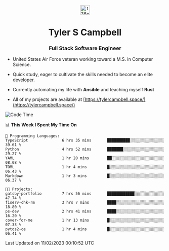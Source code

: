 <p align="center">
<a href="https://www.linkedin.com/in/t36campbell" target="blank"><img align="center" src="https://ik.imagekit.io/t36campbell/Portfolio/linkedin.png.original_m8bbGgPh6.png" alt="t36campbell" height="30" width="30" /></a>
</p>
<h1 align="center">Tyler S Campbell</h1>
<h3 align="center">Full Stack Software Engineer</h3>

* United States Air Force veteran working toward a M.S. in Computer Science.

* Quick study, eager to cultivate the skills needed to become an elite developer.

* Currently automating my life with **Ansible** and teaching myself **Rust**

* All of my projects are available at [https://tylercampbell.space/](https://tylercampbell.space/)

<!--START_SECTION:waka-->
![Code Time](http://img.shields.io/badge/Code%20Time-2%2C158%20hrs%2036%20mins-blue)

📊 **This Week I Spent My Time On** 

```text
💬 Programming Languages: 
TypeScript               6 hrs 35 mins       ██████████░░░░░░░░░░░░░░░   39.61 % 
Python                   4 hrs 52 mins       ███████░░░░░░░░░░░░░░░░░░   29.27 % 
YAML                     1 hr 20 mins        ██░░░░░░░░░░░░░░░░░░░░░░░   08.08 % 
TOML                     1 hr 4 mins         █░░░░░░░░░░░░░░░░░░░░░░░░   06.43 % 
Markdown                 1 hr 3 mins         █░░░░░░░░░░░░░░░░░░░░░░░░   06.37 % 

🐱‍💻 Projects: 
gatsby-portfolio         7 hrs 56 mins       ████████████░░░░░░░░░░░░░   47.74 % 
fiserv-chk-rm            3 hrs 7 mins        ████░░░░░░░░░░░░░░░░░░░░░   18.80 % 
ps-dev                   2 hrs 41 mins       ████░░░░░░░░░░░░░░░░░░░░░   16.20 % 
cover-for-me             1 hr 13 mins        █░░░░░░░░░░░░░░░░░░░░░░░░   07.33 % 
pytos2-ce                1 hr 4 mins         █░░░░░░░░░░░░░░░░░░░░░░░░   06.41 % 

```


 Last Updated on 11/02/2023 00:10:52 UTC
<!--END_SECTION:waka-->
